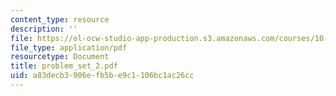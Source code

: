 ```yaml
---
content_type: resource
description: ''
file: https://ol-ocw-studio-app-production.s3.amazonaws.com/courses/10-302-transport-processes-fall-2004/a83decb3906efb5be9c1106bc1ac26cc_problem_set_2.pdf
file_type: application/pdf
resourcetype: Document
title: problem_set_2.pdf
uid: a83decb3-906e-fb5b-e9c1-106bc1ac26cc
---
```

